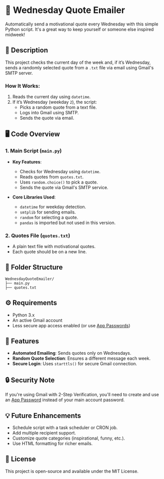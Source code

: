 # 💌 Wednesday Quote Emailer

Automatically send a motivational quote every Wednesday with this simple Python script. It's a great way to keep yourself or someone else inspired midweek!

## 📝 Description

This project checks the current day of the week and, if it’s Wednesday, sends a randomly selected quote from a `.txt` file via email using Gmail's SMTP server.

### How It Works:
1. Reads the current day using `datetime`.
2. If it’s Wednesday (weekday `2`), the script:
   - Picks a random quote from a text file.
   - Logs into Gmail using SMTP.
   - Sends the quote via email.

## 🖥️ Code Overview

### 1. **Main Script (`main.py`)**
   - **Key Features**:
     - Checks for Wednesday using `datetime`.
     - Reads quotes from `quotes.txt`.
     - Uses `random.choice()` to pick a quote.
     - Sends the quote via Gmail's SMTP service.

   - **Core Libraries Used**:
     - `datetime` for weekday detection.
     - `smtplib` for sending emails.
     - `random` for selecting a quote.
     - `pandas` is imported but not used in this version.

### 2. **Quotes File (`quotes.txt`)**
   - A plain text file with motivational quotes.
   - Each quote should be on a new line.

## 📂 Folder Structure

```
WednesdayQuoteEmailer/
├── main.py
├── quotes.txt
```

## ⚙️ Requirements

- Python 3.x
- An active Gmail account
- Less secure app access enabled (or use [App Passwords](https://support.google.com/accounts/answer/185833))

## 🌟 Features

- **Automated Emailing**: Sends quotes only on Wednesdays.
- **Random Quote Selection**: Ensures a different message each week.
- **Secure Login**: Uses `starttls()` for secure Gmail connection.

## 🔒 Security Note

If you're using Gmail with 2-Step Verification, you'll need to create and use an [App Password](https://myaccount.google.com/apppasswords) instead of your main account password.

## 💡 Future Enhancements

- Schedule script with a task scheduler or CRON job.
- Add multiple recipient support.
- Customize quote categories (inspirational, funny, etc.).
- Use HTML formatting for richer emails.

## 📜 License

This project is open-source and available under the MIT License.
